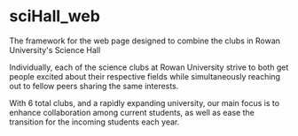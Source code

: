 # sciHall_web
The framework for the web page designed to combine the clubs in Rowan University's Science Hall

Individually, each of the science clubs at Rowan University strive to both get people excited about their respective fields
while simultaneously reaching out to fellow peers sharing the same interests. 

With 6 total clubs, and a rapidly expanding university, our main focus is to enhance collaboration among current students, as
well as ease the transition for the incoming students each year.
